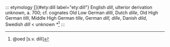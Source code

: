 ::: etymology
[]{#ety:dill label="ety:dill"} English *dill*, ulterior derivation
unknown, a. 700; cf. cognates Old Low German *dilli*, Dutch *dille*, Old
High German *tilli*, Middle High German *tille*, German *dill, dille*,
Danish *dild*, Swedish *dill* \< unknown *\**[^1]
:::

[^1]: @oed [s.v. dill]
